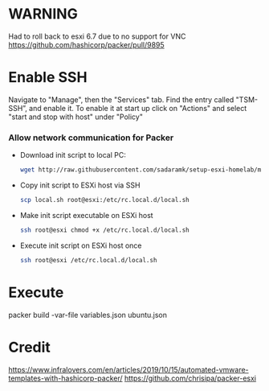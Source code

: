 # WARNING #
Had to roll back to esxi 6.7 due to no support for VNC https://github.com/hashicorp/packer/pull/9895

# Enable SSH
Navigate to "Manage", then the "Services" tab. Find the entry called "TSM-SSH”, and enable it. To enable it at start up click on "Actions" and select "start and stop with host" under "Policy"

### Allow network communication for Packer

* Download init script to local PC:
  ```bash
  wget http://raw.githubusercontent.com/sadaramk/setup-esxi-homelab/master/local.sh
  ```

* Copy init script to ESXi host via SSH
  ```bash
  scp local.sh root@esxi:/etc/rc.local.d/local.sh
  ```

* Make init script executable on ESXi host
  ```bash
  ssh root@esxi chmod +x /etc/rc.local.d/local.sh
  ```

* Execute init script on ESXi host once
  ```bash
  ssh root@esxi /etc/rc.local.d/local.sh
  ```


# Execute
packer build -var-file variables.json ubuntu.json


# Credit
https://www.infralovers.com/en/articles/2019/10/15/automated-vmware-templates-with-hashicorp-packer/
https://github.com/chrisipa/packer-esxi